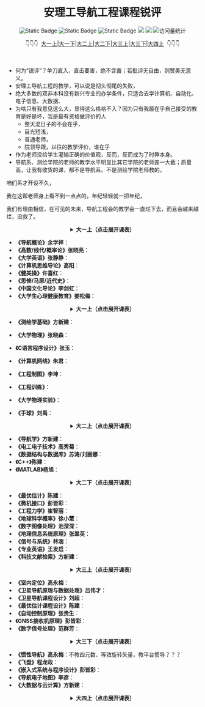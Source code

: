 <div align="center">
    <a name="Top"></a>
	<h1>安理工导航工程课程锐评</h1>
    <img alt="Static Badge" src="https://img.shields.io/badge/QQ-1482275402-red">
    <img alt="Static Badge" src="https://img.shields.io/badge/%E5%BE%AE%E4%BF%A1-lizhengxiao99-green">
    <img alt="Static Badge" src="https://img.shields.io/badge/Email-dauger%40126.com-brown">
    <a href="https://blog.csdn.net/daoge2666/"><img src="https://img.shields.io/badge/CSDN-论坛-c32136" /></a>
    <a href="https://www.zhihu.com/people/dao-ge-92-60/"><img src="https://img.shields.io/badge/Zhihu-知乎-blue" /></a>
    <img src="https://komarev.com/ghpvc/?username=LiZhengXiao99&label=Views&color=0e75b6&style=flat" alt="访问量统计" />
    <p>👇👇👇&nbsp;&nbsp;<a href="#1-1">大一上</a>|<a href="#1-2">大一下</a>|<a href="#2-1">大二上</a>|<a href="#2-2">大二下</a>|<a href="#3-1">大三上</a>|<a href="#3-2">大三下</a>|<a href="#4-1">大四上</a>&nbsp;&nbsp;👇👇👇</p>
</div>
<br/>

* 何为“锐评”？单刀直入，直击要害，绝不含蓄；若批评无自由，则赞美无意义。
* 安理工导航工程的教学，可以说是彻头彻尾的失败，
* 绝大多数的双非本科没有新兴专业的办学条件，只适合去学计算机、自动化、电子信息、大数据、
* 为啥只有我意见这么大，显得这么格格不入？因为只有我最在乎自己接受的教育是好是坏，我是最有资格做评价的人
  * 整天混日子的不会在乎，
  * 目光短浅，
  * 普通老师，
  * 院领导跟，以往的教学评价，谁在乎
* 作为老师没给学生灌输正确的价值观，反而，反而成为了时弊本身。
* 导航系、测绘学院的老师的教学水平明显比其它学院的老师差一大截；质量高，让我有收货的课，都不是导航系、不是测绘学院老师教的。



咱们系才开设不久，

我在这帮老师身上看不到一点点的，年纪轻轻就一把年纪，



我们有理由相信，在可见的未来，导航工程会的教学会一直烂下去，而且会越来越烂，没救了。





<div align="center">
    <a name="1-1"></a>
    <details>
        <summary><strong>大一上（点击展开课表）</strong></summary>
    	<img src="https://pic-bed-1316053657.cos.ap-nanjing.myqcloud.com/img/01-%E5%A4%A7%E4%B8%80%E4%B8%8A%E8%AF%BE%E8%A1%A8.png" alt="01-大一上课表" />
    </details>
</div>

* **《导航概论》余学祥**：
* **《高数/线代/概率论》张晓亮**：
* **《大学英语》张静静**：
* **《计算机思维导论》高阳**：
* **《健美操》许喜红**：
* **《思修/马原/近代史》**：
* **《中国文化导论》李剑虹**：
* **《大学生心理健康教育》姜松梅**：

<div align="center">
    <a name="1-2"></a>
    <details>
        <summary><strong>大一上（点击展开课表）</strong></summary>
    	<img src="https://pic-bed-1316053657.cos.ap-nanjing.myqcloud.com/img/02-%E5%A4%A7%E4%B8%80%E4%B8%8B%E8%AF%BE%E8%A1%A8.png" alt="02-大一下课表" />
    </details>
</div>

* **《测绘学基础》方新建**：
* **《大学物理》张晓森**：

* **《C语言程序设计》张玉**：
* **《计算机网络》朱君**：
* **《工程制图》李坤**：
* **《工程训练》**：
* **《大学物理实验》**：
* **《手球》刘禹**：

<div align="center">
    <a name="2-1"></a>
     <details>
        <summary><strong>大二上（点击展开课表）</strong></summary>
    	<img src="https://pic-bed-1316053657.cos.ap-nanjing.myqcloud.com/img/03-%E5%A4%A7%E4%BA%8C%E4%B8%8A%E8%AF%BE%E8%A1%A8.png" alt="03-大二上课表" />
    </details>
</div>

* **《导航学》方新建**：
* **《电工电子技术》高秀菊**：
* **《数据结构与数据库》苏涛/刘丽娜**：
* **《C++》陈建**：
* **《MATLAB》杨旭**：

<div align="center">
    <a name="2-2"></a>
        <details>
        <summary><strong>大二下（点击展开课表）</strong></summary>
    	<img src="https://pic-bed-1316053657.cos.ap-nanjing.myqcloud.com/img/04-%E5%A4%A7%E4%BA%8C%E4%B8%8B%E8%AF%BE%E8%A1%A8.png" alt="04-大二下课表" />
    </details>
</div>

* **《最优估计》陈建**：
* **《微机接口》彭皆彩**：
* **《工程力学》崔智丽**：
* **《地球科学概率》徐小慧**：
* **《数字图像处理》池深深**：
* **《地理信息系统原理》张翠英**：
* **《信号与系统》林涵**：
* **《专业英语》王发启**：
* **《科技文献检索》方新建**：

<div align="center">
    <a name="3-1"></a>
        <details>
        <summary><strong>大三上（点击展开课表）</strong></summary>
    	<img src="https://pic-bed-1316053657.cos.ap-nanjing.myqcloud.com/img/05-%E5%A4%A7%E4%B8%89%E4%B8%8A%E8%AF%BE%E8%A1%A8.png" alt="05-大三上课表" />
    </details>
</div>

* **《室内定位》高永梅**：
* **《卫星导航原理与数据处理》吕伟才**：
* **《卫星导航课程设计》刘超**：
* **《最优估计课程设计》陈建**：
* **《自动控制原理》张贵生**：
* **《GNSS接收机原理》彭皆彩**：
* **《数字信号处理》范群芳**：

<div align="center">
    <a name="3-2"></a>
        <details>
        <summary><strong>大三下（点击展开课表）</strong></summary>
    	<img src="https://pic-bed-1316053657.cos.ap-nanjing.myqcloud.com/img/06-%E5%A4%A7%E4%B8%89%E4%B8%8B%E8%AF%BE%E8%A1%A8.png" alt="06-大三下课表" />
    </details>
</div>

* **《惯性导航》高永梅**：不教四元数、等效旋转矢量，教平台惯导？？？
* **《飞盘》程龙政**：
* **《嵌入式系统与程序设计》彭皆彩**：
* **《导航电子地图》李彦**：
* **《大数据与云计算》方新建**：

<div align="center">
    <a name="4-1"></a>
        <details>
        <summary><strong>大四上（点击展开课表）</strong></summary>
    </details>
</div>

